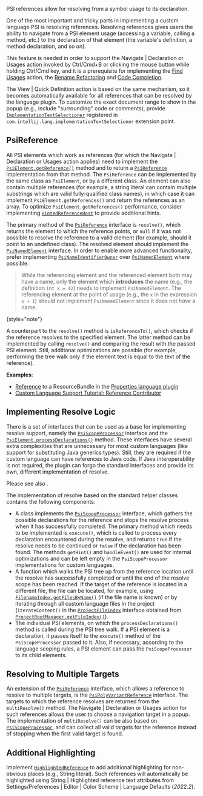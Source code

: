 [//]: # (title: References and Resolve)

<!-- Copyright 2000-2023 JetBrains s.r.o. and contributors. Use of this source code is governed by the Apache 2.0 license. -->

<link-summary>PSI references allow for resolving from a symbol usage to its declaration.</link-summary>

One of the most important and tricky parts in implementing a custom language PSI is resolving references.
Resolving references gives users the ability to navigate from a PSI element usage (accessing a variable, calling a method, etc.) to the declaration of that element (the variable's definition, a method declaration, and so on).

This feature is needed in order to support the <ui-path>Navigate | Declaration or Usages</ui-path> action invoked by <shortcut>Ctrl/Cmd+B</shortcut> or clicking the mouse button while holding <shortcut>Ctrl/Cmd</shortcut> key, and it is a prerequisite for implementing the [Find Usages](find_usages.md) action, the [Rename Refactoring](rename_refactoring.md) and [Code Completion](code_completion.md).

The <ui-path>View | Quick Definition</ui-path> action is based on the same mechanism, so it becomes automatically available for all references that can be resolved by the language plugin.
To customize the exact document range to show in the popup (e.g., include "surrounding" code or comments), provide [`ImplementationTextSelectioner`](%gh-ic%/platform/lang-api/src/com/intellij/codeInsight/hint/ImplementationTextSelectioner.java) registered in `com.intellij.lang.implementationTextSelectioner` extension point.

## PsiReference

All PSI elements which work as references (for which the <ui-path>Navigate | Declaration or Usages</ui-path> action applies) need to implement the
[`PsiElement.getReference()`](%gh-ic%/platform/core-api/src/com/intellij/psi/PsiElement.java) method and to return a [`PsiReference`](%gh-ic%/platform/core-api/src/com/intellij/psi/PsiReference.java) implementation from that method.
The `PsiReference` can be implemented by the same class as `PsiElement`, or by a different class.
An element can also contain multiple references (for example, a string literal can contain multiple substrings which are valid fully-qualified class names), in which case it can implement `PsiElement.getReferences()` and return the references as an array.
To optimize `PsiElement.getReferences()` performance, consider implementing [`HintedReferenceHost`](%gh-ic%/platform/core-api/src/com/intellij/psi/HintedReferenceHost.java) to provide additional hints.

The primary method of the [`PsiReference`](%gh-ic%/platform/core-api/src/com/intellij/psi/PsiReference.java) interface is `resolve()`, which returns the element to which the reference points, or `null` if it was not possible to resolve the reference to a valid element (for example, should it point to an undefined class).
The resolved element should implement the [`PsiNamedElement`](%gh-ic%/platform/core-api/src/com/intellij/psi/PsiNamedElement.java) interface.
In order to enable more advanced functionality, prefer implementing [`PsiNameIdentifierOwner`](%gh-ic%/platform/core-api/src/com/intellij/psi/PsiNameIdentifierOwner.java) over [`PsiNamedElement`](%gh-ic%/platform/core-api/src/com/intellij/psi/PsiNamedElement.java) where possible.

> While the referencing element and the referenced element both may have a name, only the element which **introduces** the name (e.g., the definition `int x = 42`) needs to implement `PsiNamedElement`.
> The referencing element at the point of usage (e.g., the `x` in the expression `x + 1`) should not implement `PsiNamedElement` since it does not _have_ a name.
>
{style="note"}

A counterpart to the `resolve()` method is `isReferenceTo()`, which checks if the reference resolves to the specified element.
The latter method can be implemented by calling `resolve()` and comparing the result with the passed PSI element.
Still, additional optimizations are possible (for example, performing the tree walk only if the element text is equal to the text of the reference).

**Examples**:

- [Reference](%gh-ic%/plugins/properties/src/com/intellij/lang/properties/ResourceBundleReference.java) to a ResourceBundle in the [Properties language plugin](%gh-ic%/plugins/properties)
- [Custom Language Support Tutorial: Reference Contributor](reference_contributor.md)

## Implementing Resolve Logic

There is a set of interfaces that can be used as a base for implementing resolve support, namely the [`PsiScopeProcessor`](%gh-ic%/platform/core-api/src/com/intellij/psi/scope/PsiScopeProcessor.java) interface and the [`PsiElement.processDeclarations()`](%gh-ic%/platform/core-api/src/com/intellij/psi/PsiElement.java) method.
These interfaces have several extra complexities that are unnecessary for most custom languages (like support for substituting Java generics types).
Still, they are required if the custom language can have references to Java code.
If Java interoperability is not required, the plugin can forgo the standard interfaces and provide its own, different implementation of resolve.

Please see also [](psi_performance.md#cache-results-of-heavy-computations).

The implementation of resolve based on the standard helper classes contains the following components:

* A class implements the [`PsiScopeProcessor`](%gh-ic%/platform/core-api/src/com/intellij/psi/scope/PsiScopeProcessor.java) interface, which gathers the possible declarations for the reference and stops the resolve process when it has successfully completed.
  The primary method which needs to be implemented is `execute()`, which is called to process every declaration encountered during the resolve, and returns `true` if the resolve needs to be continued or `false` if the declaration has been found.
  The methods `getHint()` and `handleEvent()` are used for internal optimizations and can be left empty in the `PsiScopeProcessor` implementations for custom languages.
* A function which walks the PSI tree up from the reference location until the resolve has successfully completed or until the end of the resolve scope has been reached.
  If the target of the reference is located in a different file, the file can be located, for example, using [`FilenameIndex.getFilesByName()`](%gh-ic%/platform/indexing-api/src/com/intellij/psi/search/FilenameIndex.java) (if the file name is known) or by iterating through all custom language files in the project (`iterateContent()` in the
  [`ProjectFileIndex`](%gh-ic%/platform/projectModel-api/src/com/intellij/openapi/roots/ProjectFileIndex.java) interface obtained
  from
  [`ProjectRootManager.getFileIndex()`](%gh-ic%/platform/projectModel-api/src/com/intellij/openapi/roots/ProjectRootManager.java)).
* The individual PSI elements, on which the `processDeclarations()` method is called during the PSI tree walk.
  If a PSI element is a declaration, it passes itself to the `execute()` method of the `PsiScopeProcessor` passed to it.
  Also, if necessary, according to the language scoping rules, a PSI element can pass the `PsiScopeProcessor` to its child elements.

## Resolving to Multiple Targets

An extension of the [`PsiReference`](%gh-ic%/platform/core-api/src/com/intellij/psi/PsiReference.java) interface, which allows a reference to resolve to multiple targets, is the [`PsiPolyVariantReference`](%gh-ic%/platform/core-api/src/com/intellij/psi/PsiPolyVariantReference.java) interface.
The targets to which the reference resolves are returned from the `multiResolve()` method.
The <ui-path>Navigate | Declaration or Usages</ui-path> action for such references allows the user to choose a navigation target in a popup.
The implementation of `multiResolve()` can be also based on [`PsiScopeProcessor`](%gh-ic%/platform/core-api/src/com/intellij/psi/scope/PsiScopeProcessor.java), and can collect all valid targets for the reference instead of stopping when the first valid target is found.

## Additional Highlighting

Implement [`HighlightedReference`](%gh-ic%/platform/lang-impl/src/com/intellij/codeInsight/highlighting/HighlightedReference.java) to add additional highlighting for non-obvious places (e.g., String literal).
Such references will automatically be highlighted using <control>String | Highlighted reference</control> text attributes from <ui-path>Settings/Preferences | Editor | Color Scheme | Language Defaults</ui-path> (_2022.2_).
